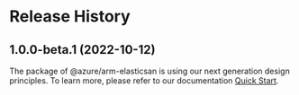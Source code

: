 # Release History
    
## 1.0.0-beta.1 (2022-10-12)

The package of @azure/arm-elasticsan is using our next generation design principles. To learn more, please refer to our documentation [Quick Start](https://aka.ms/js-track2-quickstart).
